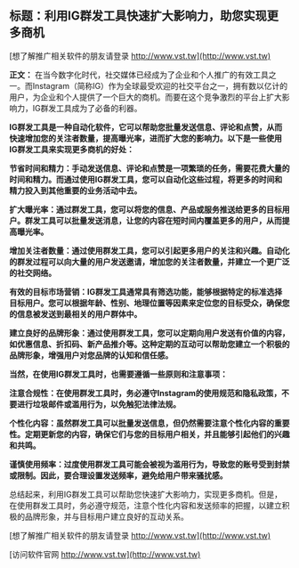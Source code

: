 ## **标题：利用IG群发工具快速扩大影响力，助您实现更多商机**

[想了解推广相关软件的朋友请登录 http://www.vst.tw](http://www.vst.tw)

**正文：**
在当今数字化时代，社交媒体已经成为了企业和个人推广的有效工具之一。而Instagram（简称IG）作为全球最受欢迎的社交平台之一，拥有数以亿计的用户，为企业和个人提供了一个巨大的商机。而要在这个竞争激烈的平台上扩大影响力，IG群发工具成为了必备的利器。

**IG群发工具是一种自动化软件，它可以帮助您批量发送信息、评论和点赞，从而快速增加您的关注者数量，提高曝光率，进而扩大您的影响力。以下是一些使用IG群发工具来实现更多商机的好处：**

**节省时间和精力：手动发送信息、评论和点赞是一项繁琐的任务，需要花费大量的时间和精力。而通过使用IG群发工具，您可以自动化这些过程，将更多的时间和精力投入到其他重要的业务活动中去。**

**扩大曝光率：通过群发工具，您可以将您的信息、产品或服务推送给更多的目标用户。群发工具可以批量发送消息，让您的内容在短时间内覆盖更多的用户，从而提高曝光率。**

**增加关注者数量：通过使用群发工具，您可以引起更多用户的关注和兴趣。自动化的群发过程可以向大量的用户发送邀请，增加您的关注者数量，并建立一个更广泛的社交网络。**

**有效的目标市场营销：IG群发工具通常具有筛选功能，能够根据特定的标准选择目标用户。您可以根据年龄、性别、地理位置等因素来定位您的目标受众，确保您的信息被发送到最相关的用户群体中。**

**建立良好的品牌形象：通过使用群发工具，您可以定期向用户发送有价值的内容，如优惠信息、折扣码、新产品推介等。这种定期的互动可以帮助您建立一个积极的品牌形象，增强用户对您品牌的认知和信任感。**

**当然，在使用IG群发工具时，也需要遵循一些原则和注意事项：**

**注意合规性：在使用群发工具时，务必遵守Instagram的使用规范和隐私政策，不要进行垃圾邮件或滥用行为，以免触犯法律法规。**

**个性化内容：虽然群发工具可以批量发送信息，但仍然需要注意个性化内容的重要性。定期更新您的内容，确保它们与您的目标用户相关，并且能够引起他们的兴趣和共鸣。**

**谨慎使用频率：过度使用群发工具可能会被视为滥用行为，导致您的账号受到封禁或限制。因此，要合理设置发送频率，避免给用户带来骚扰感。**

总结起来，利用IG群发工具可以帮助您快速扩大影响力，实现更多商机。但是，在使用群发工具时，务必遵守规范，注意个性化内容和发送频率的把握，以建立积极的品牌形象，并与目标用户建立良好的互动关系。

[想了解推广相关软件的朋友请登录 http://www.vst.tw](http://www.vst.tw)


[访问软件官网 http://www.vst.tw](http://www.vst.tw)
